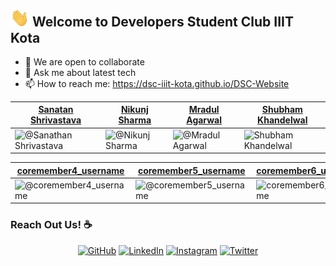 ## <img src="https://raw.githubusercontent.com/ABSphreak/ABSphreak/master/gifs/Hi.gif" width="30px"> Welcome to Developers Student Club IIIT Kota


- 👯 We are open to collaborate 
- 💬 Ask me about latest tech
- 📫 How to reach me: https://dsc-iiit-kota.github.io/DSC-Website



[Sanatan Shrivastava](https://github.com/Sanatan-Shrivastava) | [Nikunj Sharma](https://github.com/nouveau-riche) | [Mradul Agarwal](https://github.com/mradul71) | [Shubham Khandelwal](https://github.com/KHANDELWAL08SHUBHAM)
--- | --- | --- | ---
![@Sanathan Shrivastava](https://avatars.githubusercontent.com/Sanatan-Shrivastava?s=150&v=1) | ![@Nikunj Sharma](https://avatars.githubusercontent.com/nouveau-riche?s=150&v=1) | ![@Mradul Agarwal](https://avatars.githubusercontent.com/mradul71?s=150&v=1) | ![Shubham Khandelwal](https://avatars.githubusercontent.com/KHANDELWAL08SHUBHAM?s=150&v=1)

[coremember4_username](https://github.com/coremember4_username) | [coremember5_username](https://github.com/coremember5_username) | [coremember6_username](https://github.com/coremember6_username) | [coremember7_username](https://github.com/coremember3_username)
--- | --- | --- | ---
![@coremember4_username](https://avatars.githubusercontent.com/coremember4_username?s=150&v=1) | ![@coremember5_username](https://avatars.githubusercontent.com/coremember5_username?s=150&v=1) | ![coremember6_username](https://avatars.githubusercontent.com/coremember6_username?s=150&v=1) | ![coremember7_username](https://avatars.githubusercontent.com/coremember7_username?s=150&v=1)

### Reach Out Us! :coffee:
<p align="center">
	<a href="https://github.com/DSC-IIITKota"><img src="https://img.icons8.com/bubbles/50/000000/github.png" alt="GitHub"/></a>
	<a href="https://www.linkedin.com/in/developer-student-club-iiit-kota/"><img src="https://img.icons8.com/bubbles/50/000000/linkedin.png" alt="LinkedIn"/></a>
	<a href="https://www.instagram.com/_nikunjjsharma/"><img src="https://img.icons8.com/bubbles/50/000000/instagram.png" alt="Instagram"/></a>
	<a href="https://twitter.com/Nikunjs07673277"><img src="https://img.icons8.com/bubbles/50/000000/twitter.png" alt="Twitter"/></a>
</p>



